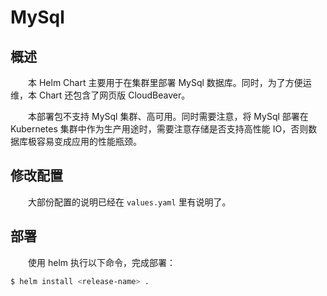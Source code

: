 # MySql
## 概述
&emsp;&emsp;本 Helm Chart 主要用于在集群里部署 MySql 数据库。同时，为了方便运维，本 Chart 还包含了网页版 CloudBeaver。

&emsp;&emsp;本部署包不支持 MySql 集群、高可用。同时需要注意，将 MySql 部署在 Kubernetes 集群中作为生产用途时，需要注意存储是否支持高性能 IO，否则数据库极容易变成应用的性能瓶颈。

## 修改配置
&emsp;&emsp;大部份配置的说明已经在 `values.yaml` 里有说明了。

## 部署
&emsp;&emsp;使用 helm 执行以下命令，完成部署：

```bash
$ helm install <release-name> .
```